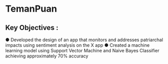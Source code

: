 # TemanPuan

## Key Objectives :
● Developed the design of an app that monitors and addresses patriarchal impacts using
sentiment analysis on the X app
● Created a machine learning model using Support Vector Machine and Naive Bayes Classifier
achieving approximately 70% accuracy
